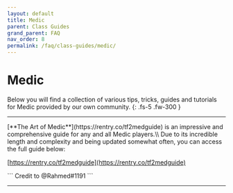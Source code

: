 ```yaml
---
layout: default
title: Medic
parent: Class Guides
grand_parent: FAQ
nav_order: 8
permalink: /faq/class-guides/medic/
---
```


# Medic
Below you will find a collection of various tips, tricks, guides and tutorials for Medic provided by our own community.
{: .fs-5 .fw-300 }

---

<div class="code-example" markdown="1">
[**The Art of Medic**](https://rentry.co/tf2medguide) is an impressive and comprehensive guide for any and all Medic players.\\
Due to its incredible length and complexity and being updated somewhat often, you can access the full guide below:

[https://rentry.co/tf2medguide](https://rentry.co/tf2medguide)
</div>
```
Credit to @Rahmed#1191
```

---